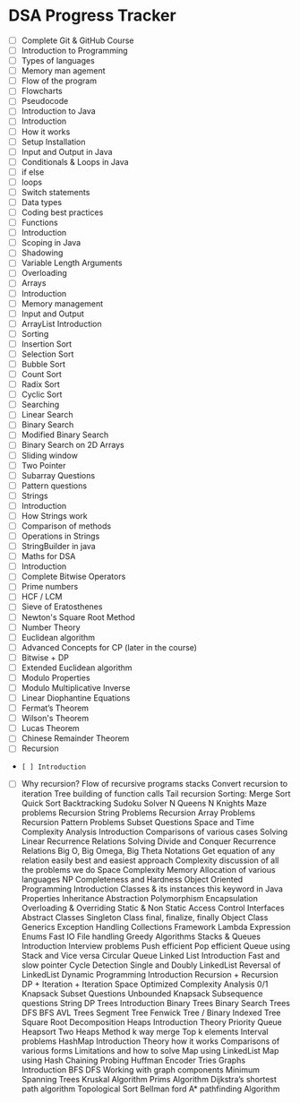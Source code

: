 # DSA Progress Tracker
- [ ] Complete Git & GitHub Course
- [ ] Introduction to Programming
- [ ] Types of languages
- [ ] Memory man agement
- [ ] Flow of the program
- [ ] Flowcharts
- [ ] Pseudocode
- [ ] Introduction to Java
- [ ] Introduction
- [ ] How it works
- [ ] Setup Installation
- [ ] Input and Output in Java
- [ ] Conditionals & Loops in Java
- [ ] if else
- [ ] loops
- [ ] Switch statements
- [ ] Data types
- [ ] Coding best practices
- [ ] Functions
- [ ] Introduction
- [ ] Scoping in Java
- [ ] Shadowing
- [ ] Variable Length Arguments
- [ ] Overloading
- [ ] Arrays
- [ ] Introduction
- [ ] Memory management
- [ ] Input and Output
- [ ] ArrayList Introduction
- [ ] Sorting
- [ ] Insertion Sort
- [ ] Selection Sort
- [ ] Bubble Sort
- [ ] Count Sort
- [ ] Radix Sort
- [ ] Cyclic Sort
- [ ] Searching
- [ ] Linear Search
- [ ] Binary Search
- [ ] Modified Binary Search
- [ ] Binary Search on 2D Arrays
- [ ] Sliding window
- [ ] Two Pointer
- [ ] Subarray Questions
- [ ] Pattern questions
- [ ] Strings
- [ ] Introduction
- [ ] How Strings work
- [ ] Comparison of methods
- [ ] Operations in Strings
- [ ] StringBuilder in java
- [ ] Maths for DSA
- [ ] Introduction
- [ ] Complete Bitwise Operators
- [ ] Prime numbers
- [ ] HCF / LCM
- [ ] Sieve of Eratosthenes
- [ ] Newton's Square Root Method
- [ ] Number Theory
- [ ] Euclidean algorithm
- [ ] Advanced Concepts for CP (later in the course)
- [ ] Bitwise + DP
- [ ] Extended Euclidean algorithm
- [ ] Modulo Properties
- [ ] Modulo Multiplicative Inverse
- [ ] Linear Diophantine Equations
- [ ] Fermat’s Theorem
- [ ] Wilson's Theorem
- [ ] Lucas Theorem
- [ ] Chinese Remainder Theorem
- [ ] Recursion
-     [ ] Introduction
- [ ] Why recursion?
 Flow of recursive programs stacks
 Convert recursion to iteration
 Tree building of function calls
 Tail recursion
 Sorting:
 Merge Sort
 Quick Sort
 Backtracking
 Sudoku Solver
 N Queens
 N Knights
 Maze problems
 Recursion String Problems
 Recursion Array Problems
 Recursion Pattern Problems
 Subset Questions
 Space and Time Complexity Analysis
 Introduction
 Comparisons of various cases
 Solving Linear Recurrence Relations
 Solving Divide and Conquer Recurrence Relations
 Big O, Big Omega, Big Theta Notations
 Get equation of any relation easily best and easiest approach
 Complexity discussion of all the problems we do
 Space Complexity
 Memory Allocation of various languages
 NP Completeness and Hardness
 Object Oriented Programming
 Introduction
 Classes & its instances
 this keyword in Java
 Properties
 Inheritance
 Abstraction
 Polymorphism
 Encapsulation
 Overloading & Overriding
 Static & Non Static
 Access Control
 Interfaces
 Abstract Classes
 Singleton Class
 final, finalize, finally
 Object Class
 Generics
 Exception Handling
 Collections Framework
 Lambda Expression
 Enums
 Fast IO
 File handling
 Greedy Algorithms
 Stacks & Queues
 Introduction
 Interview problems
 Push efficient
 Pop efficient
 Queue using Stack and Vice versa
 Circular Queue
 Linked List
 Introduction
 Fast and slow pointer
 Cycle Detection
 Single and Doubly LinkedList
 Reversal of LinkedList
 Dynamic Programming
 Introduction
 Recursion + Recursion DP + Iteration + Iteration Space Optimized
 Complexity Analysis
 0/1 Knapsack
 Subset Questions
 Unbounded Knapsack
 Subsequence questions
 String DP
 Trees
 Introduction
 Binary Trees
 Binary Search Trees
 DFS
 BFS
 AVL Trees
 Segment Tree
 Fenwick Tree / Binary Indexed Tree
 Square Root Decomposition
 Heaps
 Introduction
 Theory
 Priority Queue
 Heapsort
 Two Heaps Method
 k way merge
 Top k elements
 Interval problems
 HashMap
 Introduction
 Theory how it works
 Comparisons of various forms
 Limitations and how to solve
 Map using LinkedList
 Map using Hash
 Chaining
 Probing
 Huffman Encoder
 Tries
 Graphs
 Introduction
 BFS
 DFS
 Working with graph components
 Minimum Spanning Trees
 Kruskal Algorithm
 Prims Algorithm
 Dijkstra’s shortest path algorithm
 Topological Sort
 Bellman ford
 A* pathfinding Algorithm


